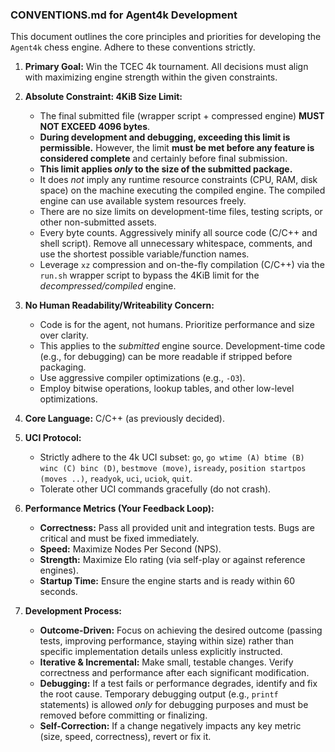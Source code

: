 ### CONVENTIONS.md for Agent4k Development

This document outlines the core principles and priorities for developing the `Agent4k` chess engine. Adhere to these conventions strictly.

1.  **Primary Goal:** Win the TCEC 4k tournament. All decisions must align with maximizing engine strength within the given constraints.

2.  **Absolute Constraint: 4KiB Size Limit:**
    *   The final submitted file (wrapper script + compressed engine) **MUST NOT EXCEED 4096 bytes**.
    *   **During development and debugging, exceeding this limit is permissible.** However, the limit **must be met before any feature is considered complete** and certainly before final submission.
    *   **This limit applies *only* to the size of the submitted package.**
    *   It does *not* imply any runtime resource constraints (CPU, RAM, disk space) on the machine executing the compiled engine. The compiled engine can use available system resources freely.
    *   There are no size limits on development-time files, testing scripts, or other non-submitted assets.
    *   Every byte counts. Aggressively minify all source code (C/C++ and shell script). Remove all unnecessary whitespace, comments, and use the shortest possible variable/function names.
    *   Leverage `xz` compression and on-the-fly compilation (C/C++) via the `run.sh` wrapper script to bypass the 4KiB limit for the *decompressed/compiled* engine.

3.  **No Human Readability/Writeability Concern:**
    *   Code is for the agent, not humans. Prioritize performance and size over clarity.
    *   This applies to the *submitted* engine source. Development-time code (e.g., for debugging) can be more readable if stripped before packaging.
    *   Use aggressive compiler optimizations (e.g., `-O3`).
    *   Employ bitwise operations, lookup tables, and other low-level optimizations.

4.  **Core Language:** C/C++ (as previously decided).

5.  **UCI Protocol:**
    *   Strictly adhere to the 4k UCI subset: `go`, `go wtime (A) btime (B) winc (C) binc (D)`, `bestmove (move)`, `isready`, `position startpos (moves ..)`, `readyok`, `uci`, `uciok`, `quit`.
    *   Tolerate other UCI commands gracefully (do not crash).

6.  **Performance Metrics (Your Feedback Loop):**
    *   **Correctness:** Pass all provided unit and integration tests. Bugs are critical and must be fixed immediately.
    *   **Speed:** Maximize Nodes Per Second (NPS).
    *   **Strength:** Maximize Elo rating (via self-play or against reference engines).
    *   **Startup Time:** Ensure the engine starts and is ready within 60 seconds.

7.  **Development Process:**
    *   **Outcome-Driven:** Focus on achieving the desired outcome (passing tests, improving performance, staying within size) rather than specific implementation details unless explicitly instructed.
    *   **Iterative & Incremental:** Make small, testable changes. Verify correctness and performance after each significant modification.
    *   **Debugging:** If a test fails or performance degrades, identify and fix the root cause. Temporary debugging output (e.g., `printf` statements) is allowed *only* for debugging purposes and must be removed before committing or finalizing.
    *   **Self-Correction:** If a change negatively impacts any key metric (size, speed, correctness), revert or fix it.
